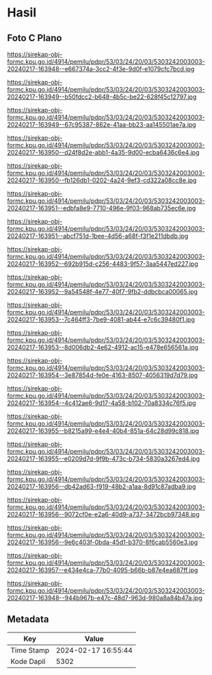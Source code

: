 # Hasil

## Foto C Plano

https://sirekap-obj-formc.kpu.go.id/4914/pemilu/pdpr/53/03/24/20/03/5303242003003-20240217-163948--e667374a-3cc2-4f3e-9d0f-e1079cfc7bcd.jpg

https://sirekap-obj-formc.kpu.go.id/4914/pemilu/pdpr/53/03/24/20/03/5303242003003-20240217-163949--b50fdcc2-b648-4b5c-be22-628f45c12797.jpg

https://sirekap-obj-formc.kpu.go.id/4914/pemilu/pdpr/53/03/24/20/03/5303242003003-20240217-163949--67c95387-862e-41aa-bb23-aa145501ae7a.jpg

https://sirekap-obj-formc.kpu.go.id/4914/pemilu/pdpr/53/03/24/20/03/5303242003003-20240217-163950--d24f8d2e-abb1-4a35-9d00-ecba6436c6e4.jpg

https://sirekap-obj-formc.kpu.go.id/4914/pemilu/pdpr/53/03/24/20/03/5303242003003-20240217-163950--fb126db1-0202-4a24-9ef3-cd322a08cc8e.jpg

https://sirekap-obj-formc.kpu.go.id/4914/pemilu/pdpr/53/03/24/20/03/5303242003003-20240217-163951--edbfa8e9-7710-496e-9f03-968ab735ec6e.jpg

https://sirekap-obj-formc.kpu.go.id/4914/pemilu/pdpr/53/03/24/20/03/5303242003003-20240217-163951--abcf751d-1bee-4d56-a68f-f3f1e211dbdb.jpg

https://sirekap-obj-formc.kpu.go.id/4914/pemilu/pdpr/53/03/24/20/03/5303242003003-20240217-163952--692b915d-c256-4483-9f57-3aa5447ed227.jpg

https://sirekap-obj-formc.kpu.go.id/4914/pemilu/pdpr/53/03/24/20/03/5303242003003-20240217-163952--9a54548f-4e77-40f7-9fb2-ddbcbca00065.jpg

https://sirekap-obj-formc.kpu.go.id/4914/pemilu/pdpr/53/03/24/20/03/5303242003003-20240217-163953--7c464ff3-7be9-4081-ab44-e7c6c39480f1.jpg

https://sirekap-obj-formc.kpu.go.id/4914/pemilu/pdpr/53/03/24/20/03/5303242003003-20240217-163953--8d006db2-4e62-4912-ac15-e478e656561a.jpg

https://sirekap-obj-formc.kpu.go.id/4914/pemilu/pdpr/53/03/24/20/03/5303242003003-20240217-163954--3e87854d-fe0e-4163-8507-4056319d7d79.jpg

https://sirekap-obj-formc.kpu.go.id/4914/pemilu/pdpr/53/03/24/20/03/5303242003003-20240217-163954--4c412ae6-9d17-4a58-b102-70a8334c76f5.jpg

https://sirekap-obj-formc.kpu.go.id/4914/pemilu/pdpr/53/03/24/20/03/5303242003003-20240217-163955--b8215a99-e4e4-40b4-851a-64c28d99c818.jpg

https://sirekap-obj-formc.kpu.go.id/4914/pemilu/pdpr/53/03/24/20/03/5303242003003-20240217-163955--e0209d7d-9f9b-473c-b734-5830a3267ed4.jpg

https://sirekap-obj-formc.kpu.go.id/4914/pemilu/pdpr/53/03/24/20/03/5303242003003-20240217-163956--db42ad63-f919-48b2-a1aa-8d91c87adba9.jpg

https://sirekap-obj-formc.kpu.go.id/4914/pemilu/pdpr/53/03/24/20/03/5303242003003-20240217-163956--9072cf0e-e2a6-40d9-a737-3472bcb97348.jpg

https://sirekap-obj-formc.kpu.go.id/4914/pemilu/pdpr/53/03/24/20/03/5303242003003-20240217-163956--9e6c403f-0bda-45d1-b370-8f6cab5560e3.jpg

https://sirekap-obj-formc.kpu.go.id/4914/pemilu/pdpr/53/03/24/20/03/5303242003003-20240217-163957--e434e4ca-77b0-4095-b66b-b87e4ea687ff.jpg

https://sirekap-obj-formc.kpu.go.id/4914/pemilu/pdpr/53/03/24/20/03/5303242003003-20240217-163948--944b967b-e47c-48d7-963d-980a8a84b47a.jpg


## Metadata

| Key        | Value               |
| ---------- | ------------------- |
| Time Stamp | 2024-02-17 16:55:44 |
| Kode Dapil | 5302                |



